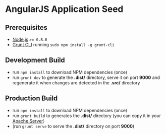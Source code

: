 AngularJS Application Seed
=========

Prerequisites
---------

- [Node.js](https://nodejs.org/en/) ```>= 0.8.0```
- [Grunt CLI](http://gruntjs.com/getting-started) running ```sudo npm install -g grunt-cli```

Development Build
---------

- run ```npm install``` to download NPM dependencies (once)
- run ```grunt dev``` to generate the **.dist/** directory, serve it on port **9000** and regenerate it when changes are detected in the **.src/** directory

Production Build
---------

- run ```npm install``` to download NPM dependencies (once)
- run ```grunt build```  to generates the **.dist/** directory (you can copy it in your [Apache Server](https://httpd.apache.org/))
- (run ```grunt serve``` to serve the **.dist/** directory on port **9000**)